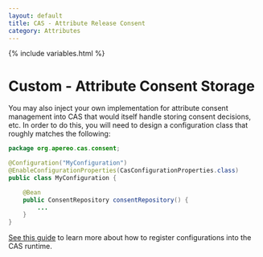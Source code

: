```yaml
---
layout: default
title: CAS - Attribute Release Consent
category: Attributes
---
```


{% include variables.html %}

# Custom - Attribute Consent Storage

You may also inject your own implementation for attribute consent management
into CAS that would itself handle storing consent decisions, etc. In order
to do this, you will need to design a configuration class that roughly matches the following:

```java
package org.apereo.cas.consent;

@Configuration("MyConfiguration")
@EnableConfigurationProperties(CasConfigurationProperties.class)
public class MyConfiguration {

    @Bean
    public ConsentRepository consentRepository() {
        ...
    }
}
```

[See this guide](../configuration/Configuration-Management-Extensions.html) to
learn more about how to register configurations into the CAS runtime.
